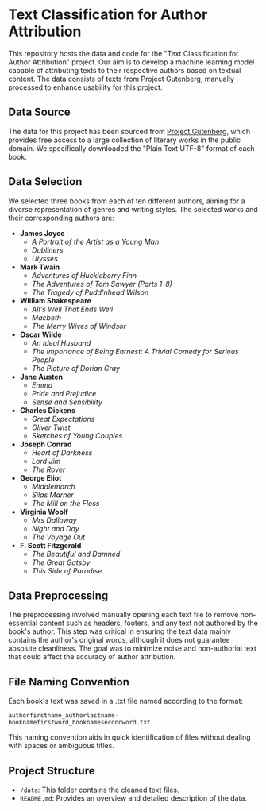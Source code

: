 # Text Classification for Author Attribution

This repository hosts the data and code for the "Text Classification for Author Attribution" project. Our aim is to develop a machine learning model capable of attributing texts to their respective authors based on textual content. The data consists of texts from Project Gutenberg, manually processed to enhance usability for this project.

## Data Source

The data for this project has been sourced from [Project Gutenberg](https://www.gutenberg.org/), which provides free access to a large collection of literary works in the public domain. We specifically downloaded the "Plain Text UTF-8" format of each book.

## Data Selection

We selected three books from each of ten different authors, aiming for a diverse representation of genres and writing styles. The selected works and their corresponding authors are:

- **James Joyce**
  - *A Portrait of the Artist as a Young Man*
  - *Dubliners*
  - *Ulysses*
- **Mark Twain**
  - *Adventures of Huckleberry Finn*
  - *The Adventures of Tom Sawyer (Parts 1-8)*
  - *The Tragedy of Pudd'nhead Wilson*
- **William Shakespeare**
  - *All's Well That Ends Well*
  - *Macbeth*
  - *The Merry Wives of Windsor*
- **Oscar Wilde**
  - *An Ideal Husband*
  - *The Importance of Being Earnest: A Trivial Comedy for Serious People*
  - *The Picture of Dorian Gray*
- **Jane Austen**
  - *Emma*
  - *Pride and Prejudice*
  - *Sense and Sensibility*
- **Charles Dickens**
  - *Great Expectations*
  - *Oliver Twist*
  - *Sketches of Young Couples*
- **Joseph Conrad**
  - *Heart of Darkness*
  - *Lord Jim*
  - *The Rover*
- **George Eliot**
  - *Middlemarch*
  - *Silas Marner*
  - *The Mill on the Floss*
- **Virginia Woolf**
  - *Mrs Dalloway*
  - *Night and Day*
  - *The Voyage Out*
- **F. Scott Fitzgerald**
  - *The Beautiful and Damned*
  - *The Great Gatsby*
  - *This Side of Paradise*

## Data Preprocessing

The preprocessing involved manually opening each text file to remove non-essential content such as headers, footers, and any text not authored by the book's author. This step was critical in ensuring the text data mainly contains the author's original words, although it does not guarantee absolute cleanliness. The goal was to minimize noise and non-authorial text that could affect the accuracy of author attribution.

## File Naming Convention

Each book's text was saved in a .txt file named according to the format:
```
authorfirstname_authorlastname-booknamefirstword_booknamesecondword.txt
```
This naming convention aids in quick identification of files without dealing with spaces or ambiguous titles.

## Project Structure

- `/data`: This folder contains the cleaned text files.
- `README.md`: Provides an overview and detailed description of the data.
